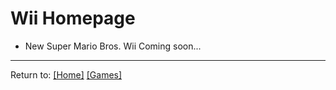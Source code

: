 # Wii Homepage

- New Super Mario Bros. Wii Coming soon...

***
Return to: [[Home]](/index) [[Games]](/Games/Home)